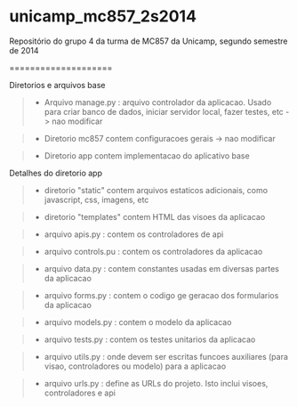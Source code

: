 unicamp_mc857_2s2014
====================

Repositório do grupo 4 da turma de MC857 da Unicamp, segundo semestre de 2014

====================

Diretorios e arquivos base
 > + Arquivo manage.py : arquivo controlador da aplicacao. Usado para criar banco 
de dados, iniciar servidor local, fazer testes, etc -> nao modificar

 > + Diretorio mc857 contem configuracoes gerais -> nao modificar

 > + Diretorio app contem implementacao do aplicativo base

Detalhes do diretorio app
 >  + diretorio "static" contem arquivos estaticos adicionais, como javascript, 
css, imagens, etc
 
 > + diretorio "templates" contem HTML das visoes da aplicacao
 
 > + arquivo apis.py : contem os controladores de api
 
 > + arquivo controls.pu : contem os controladores da aplicacao
 
 > + arquivo data.py : contem constantes usadas em diversas partes da aplicacao
 
 > + arquivo forms.py : contem o codigo ge geracao dos formularios da aplicacao
 
 > + arquivo models.py : contem o modelo da aplicacao
 
 > + arquivo tests.py : contem os testes unitarios da aplicacao
 
 > + arquivo utils.py : onde devem ser escritas funcoes auxiliares (para visao, 
controladores ou modelo) para a aplicacao 
 
 > + arquivo urls.py : define as URLs do projeto. Isto inclui visoes, 
controladores e api
